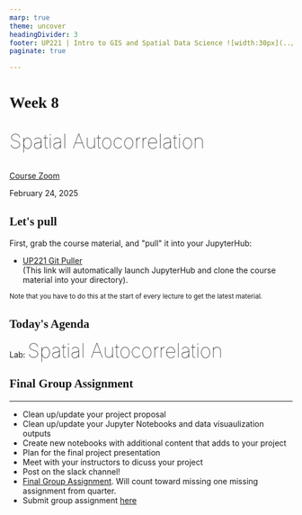 ```yaml
---
marp: true
theme: uncover
headingDivider: 3
footer: UP221 | Intro to GIS and Spatial Data Science ![width:30px](../images/globe.png)
paginate: true

---
```


<style>
kesmall {font-size:0.6em}
medium {font-size:0.9em}
large {font-size:2em}
xlarge {font-size:4em}
gray {padding:20px;background-color:whitesmoke;font-weight:800}
plum {padding:20px;background-color:plum;line-height:3}
xl { font-size:2.5em;font-weight:100;line-height:1}
h1,h2,h3,h4,h5{font-family:serif}
section {font-size:2em;font-weight:300;}
left {text-align:left;}
</style>

# Week 8

<xl>

Spatial Autocorrelation

</xl>

[Course Zoom](https://ucla.zoom.us/j/92932552160?pwd=1SjIMPWzWJv8mmyb7pbQX1IOickbAp.1)

February 24, 2025

## Let's pull

First, grab the course material, and "pull" it into your JupyterHub:

* [UP221 Git Puller](https://jupyter.idre.ucla.edu/hub/user-redirect/git-pull?repo=https%3A%2F%2Fgithub.com%2Fcgiamarino9%2F25W-UP221&urlpath=lab%2Ftree%2F25W-UP221%2F&branch=main)  
(This link will automatically launch JupyterHub and clone the course material into your directory). 


<small>Note that you have to do this at the start of every lecture to get the latest material.
</small>




## Today's Agenda

Lab: 
<xl>Spatial Autocorrelation 
</xl>






</xl>


## Final Group Assignment


<hr>

- Clean up/update your project proposal
- Clean up/update your Jupyter Notebooks and data visuaulization outputs
- Create new notebooks with additional content that adds to your project
- Plan for the final project presentation
- Meet with your instructors to dicuss your project
- Post on the slack channel!
- [Final Group Assignment](https://github.com/cgiamarino9/25W-UP221/blob/main/Group%20Assignments/GroupAssignment4.md). Will count toward missing one missing assignment from quarter.
- Submit group assignment [here](https://github.com/cgiamarino9/25W-UP221/discussions/13)